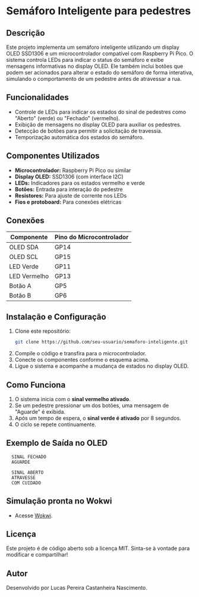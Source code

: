 # Semáforo Inteligente para pedestres

## Descrição
Este projeto implementa um semáforo inteligente utilizando um display OLED SSD1306 e um microcontrolador compatível com Raspberry Pi Pico. O sistema controla LEDs para indicar o status do semáforo e exibe mensagens informativas no display OLED. Ele também inclui botões que podem ser acionados para alterar o estado do semáforo de forma interativa, simulando o comportamento de um pedestre antes de atravessar a rua.

## Funcionalidades
- Controle de LEDs para indicar os estados do sinal de pedestres como "Aberto" (verde) ou "Fechado" (vermelho).
- Exibição de mensagens no display OLED para auxiliar os pedestres.
- Detecção de botões para permitir a solicitação de travessia.
- Temporização automática dos estados do semáforo.

## Componentes Utilizados
- **Microcontrolador:** Raspberry Pi Pico ou similar
- **Display OLED:** SSD1306 (com interface I2C)
- **LEDs:** Indicadores para os estados vermelho e verde
- **Botões:** Entrada para interação do pedestre
- **Resistores:** Para ajuste de corrente nos LEDs
- **Fios e protoboard:** Para conexões elétricas

## Conexões
| Componente  | Pino do Microcontrolador |
|-------------|-------------------------|
| OLED SDA    | GP14 |
| OLED SCL    | GP15 |
| LED Verde   | GP11 |
| LED Vermelho| GP13 |
| Botão A    | GP5  |
| Botão B    | GP6  |

## Instalação e Configuração
1. Clone este repositório:
   ```bash
   git clone https://github.com/seu-usuario/semaforo-inteligente.git
   ```
2. Compile o código e transfira para o microcontrolador.
3. Conecte os componentes conforme o esquema acima.
4. Ligue o sistema e acompanhe a mudança de estados no display OLED.

## Como Funciona
1. O sistema inicia com o **sinal vermelho ativado**.
2. Se um pedestre pressionar um dos botões, uma mensagem de "Aguarde" é exibida.
3. Após um tempo de espera, o **sinal verde é ativado** por 8 segundos.
4. O ciclo se repete continuamente.

## Exemplo de Saída no OLED
```
  SINAL FECHADO  
  AGUARDE  
```
```
  SINAL ABERTO  
  ATRAVESSE  
  COM CUIDADO  
```

## Simulação pronta no Wokwi
- Acesse [Wokwi](https://wokwi.com/projects/420885549333762049).

## Licença
Este projeto é de código aberto sob a licença MIT. Sinta-se à vontade para modificar e compartilhar!

## Autor
Desenvolvido por Lucas Pereira Castanheira Nascimento.

